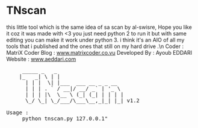# TNscan
this little tool which is the same idea of sa scan by al-swisre, Hope you like it coz it was made with <3
you just need python 2 to run it but with same editing you can make it work under python 3.
i think it's an AIO of all my tools that i published and the ones that still on my hard drive .\n
Coder        : MatriX Coder
Blog         : www.matrixcoder.co.vu 
Developed By : Ayoub EDDARI
Website      : www.aeddari.com

<pre>
	 _____ _   _                    
	|_   _| \ | |                    
	  | | |  \| |___  ___ __ _ _ __  
	  | | | . ` / __|/ __/ _` | '_ \
	  | | | |\  \__ \ (_| (_| | | | |
	  \_/ \_| \_/___/\___\__,_|_| |_| v1.2

Usage :
     python tnscan.py 127.0.0.1"
</pre>
